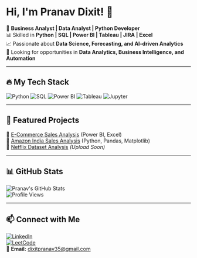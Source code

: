 # Hi, I'm Pranav Dixit! 👋  

🚀 **Business Analyst | Data Analyst | Python Developer**  
📊 Skilled in **Python | SQL | Power BI | Tableau | JIRA | Excel**  
📈 Passionate about **Data Science, Forecasting, and AI-driven Analytics**  
🎯 Looking for opportunities in **Data Analytics, Business Intelligence, and Automation**  

---

## 🔥 My Tech Stack  
![Python](https://img.shields.io/badge/Python-3776AB?style=for-the-badge&logo=python&logoColor=white)
![SQL](https://img.shields.io/badge/SQL-4479A1?style=for-the-badge&logo=mysql&logoColor=white)
![Power BI](https://img.shields.io/badge/PowerBI-F2C811?style=for-the-badge&logo=powerbi&logoColor=white)
![Tableau](https://img.shields.io/badge/Tableau-005F9E?style=for-the-badge&logo=tableau&logoColor=white)
![Jupyter](https://img.shields.io/badge/Jupyter-F37626?style=for-the-badge&logo=jupyter&logoColor=white)

---

## 📌 Featured Projects  
🔹 [E-Commerce Sales Analysis](https://github.com/Pranavdixitofficial/E-Commerce_sales_analysis) (Power BI, Excel)  
🔹 [Amazon India Sales Analysis](https://github.com/Pranavdixitofficial/Amazon_india_sales/tree/main) (Python, Pandas, Matplotlib)  
🔹 [Netflix Dataset Analysis](#) *(Upload Soon)*  

---

## 📊 GitHub Stats  
![Pranav's GitHub Stats](https://github-readme-stats.vercel.app/api?username=Pranavdixitofficial&show_icons=true&theme=dark)  
![Profile Views](https://komarev.com/ghpvc/?username=Pranavdixitofficial&color=blue)  

---

## 📫 Connect with Me  
[![LinkedIn](https://img.shields.io/badge/LinkedIn-0077B5?style=for-the-badge&logo=linkedin&logoColor=white)](https://www.linkedin.com/in/pranavdixitofficial/)  
[![LeetCode](https://img.shields.io/badge/LeetCode-FFA116?style=for-the-badge&logo=leetcode&logoColor=white)](https://leetcode.com/u/pranavdixitofficial/)  
📩 **Email:** dixitpranav35@gmail.com  
